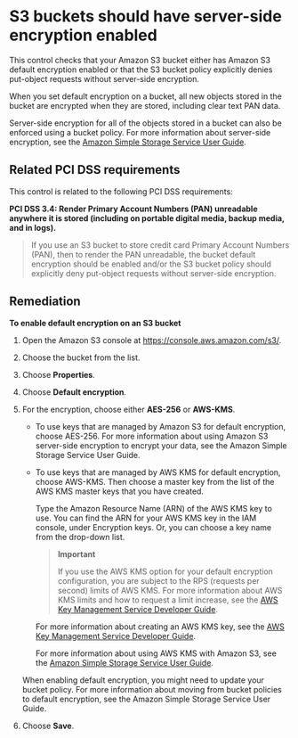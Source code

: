 # S3 buckets should have server-side encryption enabled

This control checks that your Amazon S3 bucket either has Amazon S3 default encryption enabled or that the S3 bucket policy explicitly denies put-object requests without server-side encryption.

When you set default encryption on a bucket, all new objects stored in the bucket are encrypted when they are stored, including clear text PAN data.

Server-side encryption for all of the objects stored in a bucket can also be enforced using a bucket policy. For more information about server-side encryption, see the [Amazon Simple Storage Service User Guide](https://docs.aws.amazon.com/AmazonS3/latest/dev/UsingServerSideEncryption.html).

## Related PCI DSS requirements

This control is related to the following PCI DSS requirements:

**PCI DSS 3.4: Render Primary Account Numbers (PAN) unreadable anywhere it is stored (including on portable digital media, backup media, and in logs).**

> If you use an S3 bucket to store credit card Primary Account Numbers (PAN), then to render the PAN unreadable, the bucket default encryption should be enabled and/or the S3 bucket policy should explicitly deny put-object requests without server-side encryption.

## Remediation

**To enable default encryption on an S3 bucket**

1. Open the Amazon S3 console at https://console.aws.amazon.com/s3/.
2. Choose the bucket from the list.
3. Choose **Properties**.
4. Choose **Default encryption**.
5. For the encryption, choose either **AES-256** or **AWS-KMS**.

    * To use keys that are managed by Amazon S3 for default encryption, choose AES-256. For more information about using Amazon S3 server-side encryption to encrypt your data, see the Amazon Simple Storage Service User Guide.

    * To use keys that are managed by AWS KMS for default encryption, choose AWS-KMS. Then choose a master key from the list of the AWS KMS master keys that you have created.

        Type the Amazon Resource Name (ARN) of the AWS KMS key to use. You can find the ARN for your AWS KMS key in the IAM console, under Encryption keys. Or, you can choose a key name from the drop-down list.

        > **Important**
        >
        > If you use the AWS KMS option for your default encryption configuration, you are subject to the RPS (requests per second) limits of AWS KMS. For more information about AWS KMS limits and how to request a limit increase, see the [AWS Key Management Service Developer Guide](https://docs.aws.amazon.com/kms/latest/developerguide/limits.html).

        For more information about creating an AWS KMS key, see the [AWS Key Management Service Developer Guide](https://docs.aws.amazon.com/kms/latest/developerguide/create-keys.html).

        For more information about using AWS KMS with Amazon S3, see the [Amazon Simple Storage Service User Guide](https://docs.aws.amazon.com/AmazonS3/latest/dev/UsingKMSEncryption.html).

    When enabling default encryption, you might need to update your bucket policy. For more information about moving from bucket policies to default encryption, see the Amazon Simple Storage Service User Guide.

6. Choose **Save**.
